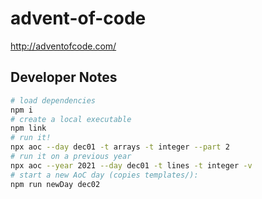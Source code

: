 # advent-of-code
http://adventofcode.com/


## Developer Notes
```sh
# load dependencies
npm i
# create a local executable
npm link
# run it!
npx aoc --day dec01 -t arrays -t integer --part 2
# run it on a previous year
npx aoc --year 2021 --day dec01 -t lines -t integer -v
# start a new AoC day (copies templates/):
npm run newDay dec02
```
